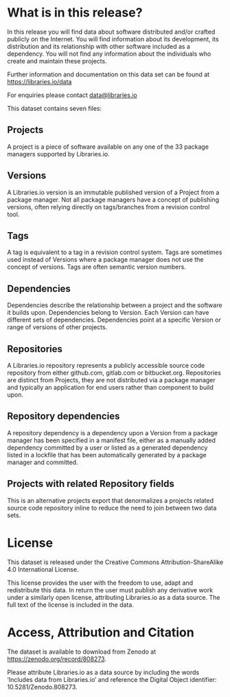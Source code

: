 # What is in this release?

In this release you will find data about software distributed and/or crafted publicly on the Internet. You will find information about its development, its distribution and its relationship with other software included as a dependency. You will not find any information about the individuals who create and maintain these projects.

Further information and documentation on this data set can be found at https://libraries.io/data

For enquiries please contact data@libraries.io

This dataset contains seven files:

## Projects

A project is a piece of software available on any one of the 33 package managers supported by Libraries.io.

## Versions

A Libraries.io version is an immutable published version of a Project from a package manager. Not all package managers have a concept of publishing versions, often relying directly on tags/branches from a revision control tool.

## Tags

A tag is equivalent to a tag in a revision control system. Tags are sometimes used instead of Versions where a package manager does not use the concept of versions. Tags are often semantic version numbers.

## Dependencies

Dependencies describe the relationship between a project and the software it builds upon. Dependencies belong to Version. Each Version can have different sets of dependencies. Dependencies point at a specific Version or range of versions of other projects.

## Repositories

A Libraries.io repository represents a publicly accessible source code repository from either github.com, gitlab.com or bitbucket.org. Repositories are distinct from Projects, they are not distributed via a package manager and typically an application for end users rather than component to build upon.

## Repository dependencies

A repository dependency is a dependency upon a Version from a package manager has been specified in a manifest file, either as a manually added dependency committed by a user or listed as a generated dependency listed in a lockfile that has been automatically generated by a package manager and committed.

## Projects with related Repository fields

This is an alternative projects export that denormalizes a projects related source code repository inline to reduce the need to join between two data sets.

# License

This dataset is released under the Creative Commons Attribution-ShareAlike 4.0 International License.

This license provides the user with the freedom to use, adapt and redistribute this data. In return the user must publish any derivative work under a similarly open license, attributing Libraries.io as a data source. The full text of the license is included in the data.

# Access, Attribution and Citation

The dataset is available to download from Zenodo at https://zenodo.org/record/808273.

Please attribute Libraries.io as a data source by including the words ‘Includes data from Libraries.io’ and reference the Digital Object identifier: 10.5281/Zenodo.808273.

